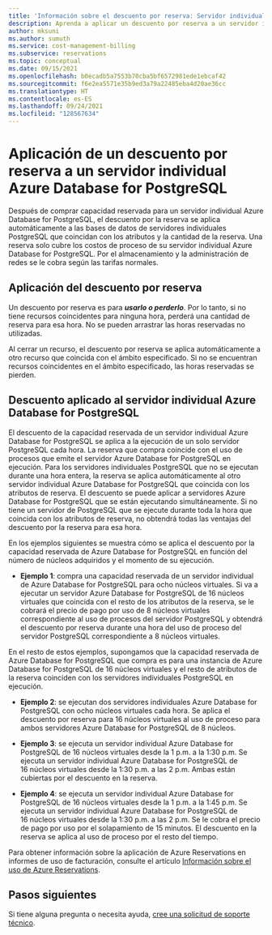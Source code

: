 ```yaml
---
title: 'Información sobre el descuento por reserva: Servidor individual de Azure Database for PostgreSQL'
description: Aprenda a aplicar un descuento por reserva a un servidor individual de Azure Database for PostgreSQL
author: mksuni
ms.author: sumuth
ms.service: cost-management-billing
ms.subservice: reservations
ms.topic: conceptual
ms.date: 09/15/2021
ms.openlocfilehash: b0ecadb5a7553b70cba5bf6572981ede1ebcaf42
ms.sourcegitcommit: f6e2ea5571e35b9ed3a79a22485eba4d20ae36cc
ms.translationtype: HT
ms.contentlocale: es-ES
ms.lasthandoff: 09/24/2021
ms.locfileid: "128567634"
---
```

# <a name="how-a-reservation-discount-is-applied-to-azure-database-for-postgresql-single-server"></a>Aplicación de un descuento por reserva a un servidor individual Azure Database for PostgreSQL

Después de comprar capacidad reservada para un servidor individual Azure Database for PostgreSQL, el descuento por la reserva se aplica automáticamente a las bases de datos de servidores individuales PostgreSQL que coincidan con los atributos y la cantidad de la reserva. Una reserva solo cubre los costos de proceso de su servidor individual Azure Database for PostgreSQL. Por el almacenamiento y la administración de redes se le cobra según las tarifas normales.

## <a name="how-reservation-discount-is-applied"></a>Aplicación del descuento por reserva

Un descuento por reserva es para ***usarlo o perderlo***. Por lo tanto, si no tiene recursos coincidentes para ninguna hora, perderá una cantidad de reserva para esa hora. No se pueden arrastrar las horas reservadas no utilizadas.</br>

Al cerrar un recurso, el descuento por reserva se aplica automáticamente a otro recurso que coincida con el ámbito especificado. Si no se encuentran recursos coincidentes en el ámbito especificado, las horas reservadas se pierden.

## <a name="discount-applied-to-azure-database-for-postgresql-single-server"></a>Descuento aplicado al servidor individual Azure Database for PostgreSQL

El descuento de la capacidad reservada de un servidor individual Azure Database for PostgreSQL se aplica a la ejecución de un solo servidor PostgreSQL cada hora. La reserva que compra coincide con el uso de procesos que emite el servidor Azure Database for PostgreSQL en ejecución. Para los servidores individuales PostgreSQL que no se ejecutan durante una hora entera, la reserva se aplica automáticamente al otro servidor individual Azure Database for PostgreSQL que coincida con los atributos de reserva. El descuento se puede aplicar a servidores Azure Database for PostgreSQL que se están ejecutando simultáneamente. Si no tiene un servidor de PostgreSQL que se ejecute durante toda la hora que coincida con los atributos de reserva, no obtendrá todas las ventajas del descuento por la reserva para esa hora.

En los ejemplos siguientes se muestra cómo se aplica el descuento por la capacidad reservada de Azure Database for PostgreSQL en función del número de núcleos adquiridos y el momento de su ejecución.

* **Ejemplo 1**: compra una capacidad reservada de un servidor individual de Azure Database for PostgreSQL para ocho núcleos virtuales. Si va a ejecutar un servidor Azure Database for PostgreSQL de 16 núcleos virtuales que coincida con el resto de los atributos de la reserva, se le cobrará el precio de pago por uso de 8 núcleos virtuales correspondiente al uso de procesos del servidor PostgreSQL y obtendrá el descuento por reserva durante una hora del uso de proceso del servidor PostgreSQL correspondiente a 8 núcleos virtuales.</br>

En el resto de estos ejemplos, supongamos que la capacidad reservada de Azure Database for PostgreSQL que compra es para una instancia de Azure Database for PostgreSQL de 16 núcleos virtuales y el resto de atributos de la reserva coinciden con los servidores individuales PostgreSQL en ejecución.

* **Ejemplo 2**: se ejecutan dos servidores individuales Azure Database for PostgreSQL con ocho núcleos virtuales cada hora. Se aplica el descuento por reserva para 16 núcleos virtuales al uso de proceso para ambos servidores Azure Database for PostgreSQL de 8 núcleos.

* **Ejemplo 3**: se ejecuta un servidor individual Azure Database for PostgreSQL de 16 núcleos virtuales desde la 1 p.m. a la 1:30 p.m. Se ejecuta un servidor individual Azure Database for PostgreSQL de 16 núcleos virtuales desde la 1:30 p.m. a las 2 p.m. Ambas están cubiertas por el descuento en la reserva.

* **Ejemplo 4**: se ejecuta un servidor individual Azure Database for PostgreSQL de 16 núcleos virtuales desde la 1 p.m. a la 1:45 p.m. Se ejecuta un servidor individual Azure Database for PostgreSQL de 16 núcleos virtuales desde la 1:30 p.m. a las 2 p.m. Se le cobra el precio de pago por uso por el solapamiento de 15 minutos. El descuento en la reserva se aplica al uso de proceso por el resto del tiempo.

Para obtener información sobre la aplicación de Azure Reservations en informes de uso de facturación, consulte el artículo [Información sobre el uso de Azure Reservations](./understand-reserved-instance-usage-ea.md).

## <a name="next-steps"></a>Pasos siguientes

Si tiene alguna pregunta o necesita ayuda, [cree una solicitud de soporte técnico](https://go.microsoft.com/fwlink/?linkid=2083458).